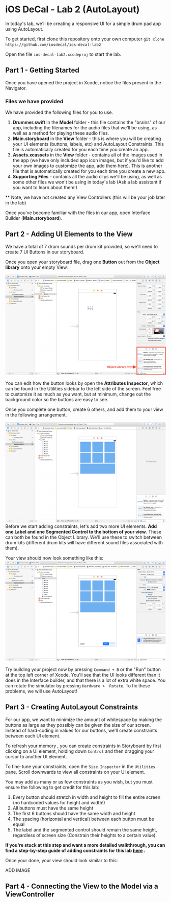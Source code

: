 # iOS DeCal - Lab 2 (AutoLayout) #

In today's lab, we'll be creating a responsive UI for a simple drum pad app using AutoLayout. 

To get started, first clone this repository onto your own computer
`git clone https://github.com/iosdecal/ios-decal-lab2`

Open the file `ios-decal-lab2.xcodeproj` to start the lab.

## Part 1 - Getting Started ##
Once you have opened the project in Xcode, notice the files present in the Navigator.

### Files we have provided ###
We have provided the following files for you to use. 

1. **Drummer.swift** in the **Model** folder - this file contains the "brains" of our app, including the filenames for the audio files that we'll be using, as well as a method for playing these audio files.
2. **Main.storyboard** in the **View** folder - this is where you will be creating your UI elements (buttons, labels, etc) and AutoLayout Constraints. This file is automatically created for you each time you create an app.
3. **Assets.xcassets** in the **View** folder - contains all of the images used in the app (we have only included app icon images, but if you'd like to add your own images to customize the app, add them here). This is another file that is automatically created for you each time you create a new app.
4. **Supporting Files** - contains all the audio clips we'll be using, as well as some other files we won't be using in today's lab (Ask a lab assistant if you want to learn about them!)

** Note, we have not created any View Controllers (this will be your job later in the lab)

Once you've become familiar with the files in our app, open Interface Builder (**Main.storyboard**). 

## Part 2 - Adding UI Elements to the View ##
We have a total of 7 drum sounds per drum kit provided, so we'll need to create 7 UI Buttons in our storyboard. 

Once you open your storyboard file, drag one **Button** out from the **Object library** onto your empty View. 

![alt text](/README-images/part2-1.png)

You can edit how the button looks by open the **Attributes Inspector**, which can be found in the Utilities sidebar to the left side of the screen. Feel free to customize it as much as you want, but at minimum, change out the background color so the buttons are easy to see. 

Once you complete one button, create 6 others, and add them to your view in the following arrangement.

![alt text](/README-images/part2-2.png)
Before we start adding constraints, let's add two more UI elements.
**Add one Label and one Segmented Control to the bottom of your view**. These can both be found in the Object Library. We'll use these to switch between drum kits (different drum kits will have different sound files associated with them).

Your view should now look something like this: 
![alt text](/README-images/part2-3.png)

Try building your project now by pressing `Command + B` or the "Run" button at the top left corner of Xcode. You'll see that the UI looks different than it does in the Interface builder, and that there is a lot of extra white space. You can rotate the simulator by pressing `Hardware >  Rotate`. To fix these problems, we will use AutoLayout!

## Part 3 - Creating AutoLayout Constraints ##
For our app, we want to minimize the amount of whitespace by making the buttons as large as they possibly can be given the size of our screen. Instead of hard-coding in values for our buttons, we'll create constraints between each UI element. 

To refresh your memory , you can create constraints in Storyboard by first clicking on a UI element, holding down `Control` and then dragging your cursor to another UI element. 

To fine-tune your constraints, open the `Size Inspector` in the `Utilities` pane. Scroll downwards to view all constraints on your UI element.

You may add as many or as few constraints as you wish, but you must ensure the following to get credit for this lab:

1. Every button should stretch in width and height to fill the entire screen (no hardcoded values for height and width!)
2. All buttons must have the same height
3. The first 6 buttons should have the same width and height
4. The spacing (horizontal and vertical) between each button must be equal
5. The label and the segmented control should remain the same height, regardless of screen size (Constrain their heights to a certain value).

**If you're stuck at this step and want a more detailed walkthrough, you can find a step-by-step guide of adding constraints for this lab [here][id] .**

[id]: https://github.com/paigeplan/lab2-autolayout-guide  "AutoLayout Guide"

Once your done, your view should look similar to this:

ADD IMAGE

## Part 4 - Connecting the View to the Model via a ViewController ##
